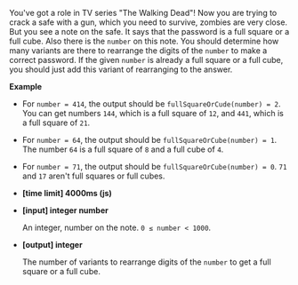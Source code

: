 ﻿You've got a role in TV series "The Walking Dead"!
Now you are trying to crack a safe with a gun, which you need to survive, zombies are very close. But you see a note on the safe. It says that the password is a full square or a full cube. Also there is the `number` on this note. You should determine how many variants are there to rearrange the digits of the `number` to make a correct password. If the given `number` is already a full square or a full cube, you should just add this variant of rearranging to the answer.

**Example**

*   For `number = 414`, the output should be
    `fullSquareOrCude(number) = 2`.
    You can get numbers `144`, which is a full square of `12`, and `441`, which is a full square of `21`.
*   For `number = 64`, the output should be
    `fullSquareOrCube(number) = 1`.
    The number `64` is a full square of `8` and a full cube of `4`.
*   For `number = 71`, the output should be
    `fullSquareOrCube(number) = 0`.
    `71` and `17` aren't full squares or full cubes.

*   **[time limit] 4000ms (js)**

*   **[input] integer number**

    An integer, number on the note. `0 ≤ number < 1000`.

*   **[output] integer**

    The number of variants to rearrange digits of the `number` to get a full square or a full cube.